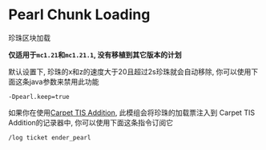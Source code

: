 # Pearl Chunk Loading

珍珠区块加载

**仅适用于`mc1.21`和`mc1.21.1`, 没有移植到其它版本的计划**

默认设置下, 珍珠的x和z的速度大于20且超过2s珍珠就会自动移除, 你可以使用下面这条java参数来禁用此功能
```
-Dpearl.keep=true
```

如果你在使用[Carpet TIS Addition](https://modrinth.com/mod/carpet-tis-addition), 此模组会将珍珠的加载票注入到
Carpet TIS Addition的记录器中, 你可以使用下面这条指令订阅它
```
/log ticket ender_pearl
```